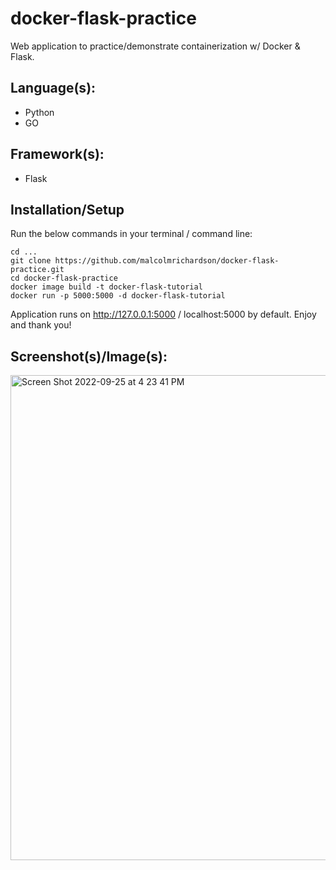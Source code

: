 # docker-flask-practice
Web application to practice/demonstrate containerization w/ Docker & Flask.
## Language(s):
- Python
- GO
## Framework(s):
- Flask
## Installation/Setup
Run the below commands in your terminal / command line:
```
cd ...
git clone https://github.com/malcolmrichardson/docker-flask-practice.git
cd docker-flask-practice
docker image build -t docker-flask-tutorial
docker run -p 5000:5000 -d docker-flask-tutorial
```
Application runs on http://127.0.0.1:5000 / localhost:5000 by default. Enjoy and thank you!
## Screenshot(s)/Image(s):
<img width="776" alt="Screen Shot 2022-09-25 at 4 23 41 PM" src="https://user-images.githubusercontent.com/70815205/192164422-731bf1e8-9c36-478d-b8e3-e8dd3718dfae.png">
